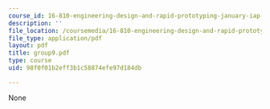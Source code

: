 ```yaml
---
course_id: 16-810-engineering-design-and-rapid-prototyping-january-iap-2005
description: ''
file_location: /coursemedia/16-810-engineering-design-and-rapid-prototyping-january-iap-2005/98f0f01b2eff3b1c58874efe97d184db_group9.pdf
file_type: application/pdf
layout: pdf
title: group9.pdf
type: course
uid: 98f0f01b2eff3b1c58874efe97d184db

---
```

None